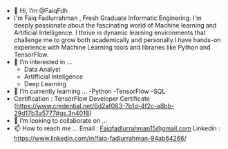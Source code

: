 - 👋 Hi, I’m @FaiqFdh
- I'm Faiq Fadlurrahman , Fresh Graduate Informatic Enginering. I'm deeply passionate about the fascinating world of Machine learning and Artificial Intelligence. I thrive in dynamic learning environments that challenge me to grow both academically and personally.I have hands-on experience with Machine Learning tools and libraries like Python and TensorFlow.
- 👀 I’m interested in ...
     - Data Analyst
     - Artifficial Inteligence
     - Deep Learning
- 🌱 I’m currently learning ...
      -Python
      -TensorFlow
      -SQL
- Certification : TensorFlow Developer Certificate (https://www.credential.net/6d2af083-7b1d-4f2c-a8bb-29d17b3a5777#gs.3n4018)
- 💞️ I’m looking to collaborate on ...
- 📫 How to reach me ...
     Email : Faiqfadlurrahman15@gmail.com
     Linkedin : https://www.linkedin.com/in/faiq-fadlurrahman-94ab64266/
<!---
FaiqFdh/FaiqFdh is a ✨ special ✨ repository because its `README.md` (this file) appears on your GitHub profile.
You can click the Preview link to take a look at your changes.
--->
